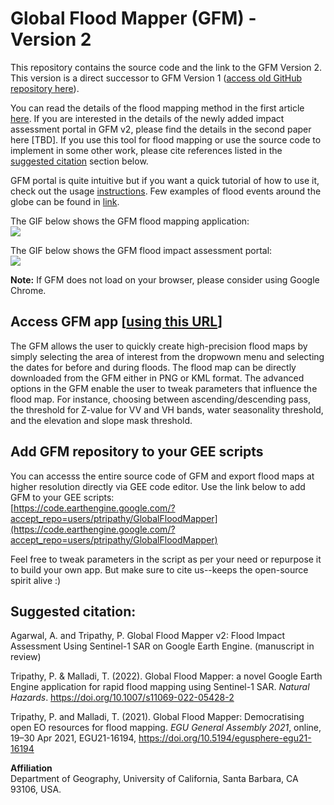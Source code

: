# Global Flood Mapper (GFM) - Version 2
This repository contains the source code and the link to the GFM Version 2. This version is a direct successor to GFM Version 1 ([access old GitHub repository here](https://github.com/PratyushTripathy/global_flood_mapper/tree/gfm-v1)).

You can read the details of the flood mapping method in the first article [here](https://link.springer.com/article/10.1007/s11069-022-05428-2). If you are interested in the details of the newly added impact assessment portal in GFM v2, please find the details in the second paper here [TBD]. If you use this tool for flood mapping or use the source code to implement in some other work, please cite references listed in the [suggested citation](#suggested-citation) section below.<br/>

GFM portal is quite intuitive but if you want a quick tutorial of how to use it, check out the usage [instructions](/instructions). Few examples of flood events around the globe can be found in [link](/examples).<br/>

The GIF below shows the GFM flood mapping application: <br/>
![](/media/gfmPortalGif.gif)


The GIF below shows the GFM flood impact assessment portal: <br/>
![](/media/gfmPortalGif.gif)

<strong>Note:</strong> If GFM does not load on your browser, please consider using Google Chrome.<br/>

## Access GFM app [[using this URL](https://gfm-updates.projects.earthengine.app/view/globalfloodmapper-v2)]
The GFM allows the user to quickly create high-precision flood maps by simply selecting the area of interest from the dropwown menu and selecting the dates for before and during floods. The flood map can be directly downloaded from the GFM either in PNG or KML format. The advanced options in the GFM enable the user to tweak parameters that influence the flood map. For instance, choosing between ascending/descending pass, the threshold for Z-value for VV and VH bands, water seasonality threshold, and the elevation and slope mask threshold.

## Add GFM repository to your GEE scripts
You can accesss the entire source code of GFM and export flood maps at higher resolution directly via GEE code editor. Use the link below to add GFM to your GEE scripts:<br/>
[https://code.earthengine.google.com/?accept_repo=users/ptripathy/GlobalFloodMapper](https://code.earthengine.google.com/?accept_repo=users/ptripathy/GlobalFloodMapper)

Feel free to tweak parameters in the script as per your need or repurpose it to build your own app. But make sure to cite us--keeps the open-source spirit alive :)

## Suggested citation:

Agarwal, A. and Tripathy, P. Global Flood Mapper v2: Flood Impact Assessment Using Sentinel-1 SAR on Google Earth Engine. (manuscript in review)<br/>

Tripathy, P. & Malladi, T. (2022). Global Flood Mapper: a novel Google Earth Engine application for rapid flood mapping using Sentinel-1 SAR. _Natural Hazards_. https://doi.org/10.1007/s11069-022-05428-2<br/>

Tripathy, P. and Malladi, T. (2021). Global Flood Mapper: Democratising open EO resources for flood mapping. _EGU General Assembly 2021_, online, 19–30 Apr 2021, EGU21-16194, https://doi.org/10.5194/egusphere-egu21-16194<br/>

**Affiliation**<br/>
Department of Geography, University of California, Santa Barbara, CA 93106, USA.<br/>
